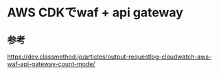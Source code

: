 # AWS CDKでwaf + api gateway

## 

## 参考
https://dev.classmethod.jp/articles/output-requestlog-cloudwatch-aws-waf-api-gateway-count-mode/
